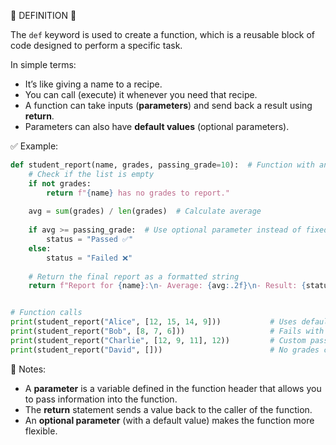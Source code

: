 🧠 DEFINITION 🧠

The `def` keyword is used to create a function, which is a reusable block of code designed to perform a specific task.

In simple terms:

* It’s like giving a name to a recipe.
* You can call (execute) it whenever you need that recipe.
* A function can take inputs (**parameters**) and send back a result using **return**.
* Parameters can also have **default values** (optional parameters).


✅ Example:

```python
def student_report(name, grades, passing_grade=10):  # Function with an optional parameter: passing_grade (default = 10)
    # Check if the list is empty
    if not grades:
        return f"{name} has no grades to report."
    
    avg = sum(grades) / len(grades)  # Calculate average
    
    if avg >= passing_grade:  # Use optional parameter instead of fixed 10
        status = "Passed ✅"
    else:
        status = "Failed ❌"
    
    # Return the final report as a formatted string
    return f"Report for {name}:\n- Average: {avg:.2f}\n- Result: {status}\n"


# Function calls
print(student_report("Alice", [12, 15, 14, 9]))           # Uses default passing_grade = 10
print(student_report("Bob", [8, 7, 6]))                   # Fails with default passing_grade = 10
print(student_report("Charlie", [12, 9, 11], 12))         # Custom passing_grade = 12
print(student_report("David", []))                        # No grades case
```


📌 Notes:

* A **parameter** is a variable defined in the function header that allows you to pass information into the function.
* The **return** statement sends a value back to the caller of the function.
* An **optional parameter** (with a default value) makes the function more flexible.
